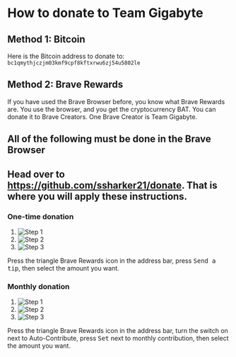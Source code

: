 # How to donate to Team Gigabyte

## Method 1: Bitcoin
Here is the Bitcoin address to donate to: `bc1qmythjczjm03kmf9cpf8kftxrwu6zj54u5802le`

## Method 2: Brave Rewards
If you have used the Brave Browser before, you know what Brave Rewards are. You use the browser, and you get the cryptocurrency BAT. You can donate it to Brave Creators. One Brave Creator is Team Gigabyte. 

## All of the following must be done in the Brave Browser

## Head over to https://github.com/ssharker21/donate. That is where you will apply these instructions.

### One-time donation
1. ![Step 1](https://raw.githubusercontent.com/ssharker21/donate/master/How%20to%20Donate/Screen%20Shot%202020-09-15%20at%206.05.44%20PM.png)
2. ![Step 2](https://raw.githubusercontent.com/ssharker21/donate/master/How%20to%20Donate/Screen%20Shot%202020-09-15%20at%206.07.30%20PM.png)
3. ![Step 3](https://raw.githubusercontent.com/ssharker21/donate/master/How%20to%20Donate/Screen%20Shot%202020-09-15%20at%206.11.45%20PM.png)


Press the triangle Brave Rewards icon in the address bar, press <kbd>Send a tip</kbd>, then select the amount you want.
### Monthly donation
1. ![Step 1](https://raw.githubusercontent.com/ssharker21/donate/master/How%20to%20Donate/Screen%20Shot%202020-09-15%20at%206.05.44%20PM.png)
2. ![Step 2](https://raw.githubusercontent.com/ssharker21/donate/master/How%20to%20Donate/Screen%20Shot%202020-09-15%20at%206.08.33%20PM.png)
3. ![Step 3](https://raw.githubusercontent.com/ssharker21/donate/master/How%20to%20Donate/Screen%20Shot%202020-09-15%20at%206.10.45%20PM.png)


Press the triangle Brave Rewards icon in the address bar, turn the switch on next to Auto-Contribute, press <kbd>Set</kbd> next to monthly contribution, then select the amount you want.
